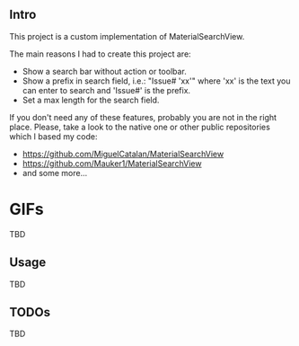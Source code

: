 ## Intro
This project is a custom implementation of MaterialSearchView.

The main reasons I had to create this project are:
* Show a search bar without action or toolbar.
* Show a prefix in search field, i.e.: "Issue# 'xx'" where 'xx' is the text you can enter to search and 'Issue#' is the prefix.
* Set a max length for the search field.

If you don't need any of these features, probably you are not in the right place. Please, take a look to the native one or other public repositories which I based my code: 
-  https://github.com/MiguelCatalan/MaterialSearchView
-  https://github.com/Mauker1/MaterialSearchView
- and some more...

# GIFs
TBD

## Usage
TBD

## TODOs
TBD